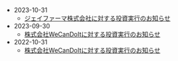 * 2023-10-31
  * [ジェイファーマ株式会社に対する投資実行のお知らせ](./2023-10-05.md)
* 2023-09-30
  * [株式会社WeCanDoItに対する投資実行のお知らせ](./2023-09-30.md)
* 2022-10-31
  * [株式会社WeCanDoItに対する投資実行のお知らせ](./2022-10-31.md)
